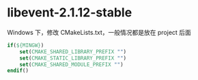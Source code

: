 # libevent-2.1.12-stable

Windows 下，修改 CMakeLists.txt，一般情况都是放在 project 后面

```cmake
if(${MINGW})
    set(CMAKE_SHARED_LIBRARY_PREFIX "")
    set(CMAKE_STATIC_LIBRARY_PREFIX "")
    set(CMAKE_SHARED_MODULE_PREFIX "")
endif()
```

